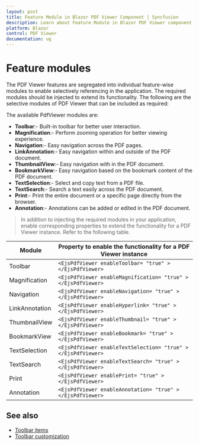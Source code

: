 ```yaml
---
layout: post
title: Feature Module in Blazor PDF Viewer Component | Syncfusion 
description: Learn about Feature Module in Blazor PDF Viewer component of Syncfusion, and more details.
platform: Blazor
control: PDF Viewer
documentation: ug
---
```


# Feature modules

The PDF Viewer features are segregated into individual feature-wise modules to enable selectively referencing in the application. The required modules should be injected to extend its functionality. The following are the selective modules of PDF Viewer that can be included as required:

The available PdfViewer modules are:

* **Toolbar**:- Built-in toolbar for better user interaction.
* **Magnification**:- Perform zooming operation for better viewing experience.
* **Navigation**:- Easy navigation across the PDF pages.
* **LinkAnnotation**:- Easy navigation within and outside of the PDF document.
* **ThumbnailView**:- Easy navigation with in the PDF document.
* **BookmarkView**:- Easy navigation based on the bookmark content of the PDF document.
* **TextSelection**:- Select and copy text from a PDF file.
* **TextSearch**:- Search a text easily across the PDF document.
* **Print**:- Print the entire document or a specific page directly from the browser.
* **Annotation**:- Annotations can be added or edited in the PDF document.

>In addition to injecting the required modules in your application, enable corresponding properties to extend the functionality for a PDF Viewer instance.
Refer to the following table.

| Module | Property to enable the functionality for a PDF Viewer instance |
|---|---|
|Toolbar|`<EjsPdfViewer enableToolbar= "true" ></EjsPdfViewer>`|
|Magnification|`<EjsPdfViewer enableMagnification= "true" ></EjsPdfViewer>`|
|Navigation|`<EjsPdfViewer enableNavigation= "true" ></EjsPdfViewer>`|
|LinkAnnotation|`<EjsPdfViewer enableHyperlink= "true" ></EjsPdfViewer>`|
|ThumbnailView|`<EjsPdfViewer enableThumbnail= "true" ></EjsPdfViewer>`|
|BookmarkView|`<EjsPdfViewer enableBookmark= "true" ></EjsPdfViewer>`|
|TextSelection|`<EjsPdfViewer enableTextSelection= "true" ></EjsPdfViewer>`|
|TextSearch|`<EjsPdfViewer enableTextSearch= "true" ></EjsPdfViewer>`|
|Print|`<EjsPdfViewer enablePrint= "true" ></EjsPdfViewer>`|
|Annotation|`<EjsPdfViewer enableAnnotation= "true" ></EjsPdfViewer>`|

## See also

* [Toolbar items](./toolbar)
* [Toolbar customization](./how-to/toolbar-customization)